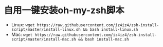 # 自用一键安装oh-my-zsh脚本

- Linux: `wget https://raw.githubusercontent.com/iz4iz4/zsh-install-script/master/install-linux.sh && bash install-linux.sh`
- Mac: `wget https://raw.githubusercontent.com/iz4iz4/zsh-install-script/master/install-mac.sh && bash install-mac.sh`

